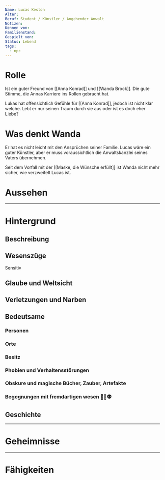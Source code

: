 ```yaml
---
Name: Lucas Keston
Alter: 
Beruf: Student / Künstler / Angehender Anwalt
Notizen: 
Kennen von: 
Familienstand: 
Gespielt von: 
Status: Lebend
tags:
  - npc
---
```

# Rolle
Ist ein guter Freund von [[Anna Konrad]] und [[Wanda Brock]]. Die gute Stimme, die Annas Karriere ins Rollen gebracht hat.

Lukas hat offensichtlich Gefühle für [[Anna Konrad]], jedoch ist nicht klar welche. Lebt er nur seinen Traum durch sie aus oder ist es  doch eher Liebe?

# Was denkt Wanda

Er hat es nicht leicht mit den Ansprüchen seiner Familie. Lucas wäre ein guter Künstler, aber er muss voraussichtlich die Anwaltskanzlei seines Vaters übernehmen. 

Seit dem Vorfall mit der [[Maske, die Wünsche erfüllt]] ist Wanda nicht mehr sicher, wie verzweifelt Lucas ist. 
# Aussehen

--- 
# Hintergrund
## Beschreibung


## Wesenszüge
Sensitiv

## Glaube und Weltsicht


## Verletzungen und Narben


## Bedeutsame


### Personen


### Orte


### Besitz 


### Phobien und Verhaltensstörungen


### Obskure und magische Bücher, Zauber, Artefakte


### Begegnungen mit fremdartigen wesen 👻👾👽


## Geschichte


--- 
# Geheimnisse



--- 
# Fähigkeiten


